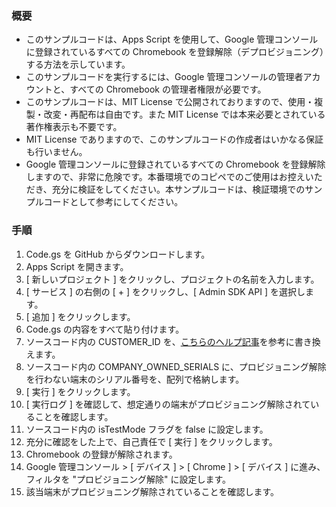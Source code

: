 ### 概要

* このサンプルコードは、Apps Script を使用して、Google 管理コンソールに登録されているすべての Chromebook を登録解除（デプロビジョニング）する方法を示しています。
* このサンプルコードを実行するには、Google 管理コンソールの管理者アカウントと、すべての Chromebook の管理者権限が必要です。
* このサンプルコードは、MIT License で公開されておりますので、使用・複製・改変・再配布は自由です。また MIT License では本来必要とされている著作権表示も不要です。
* MIT License でありますので、このサンプルコードの作成者はいかなる保証も行いません。
* Google 管理コンソールに登録されているすべての Chromebook を登録解除しますので、非常に危険です。本番環境でのコピペでのご使用はお控えいただき、充分に検証をしてください。本サンプルコードは、検証環境でのサンプルコードとして参考にしてください。

### 手順
1. Code.gs を GitHub からダウンロードします。
2. Apps Script を開きます。
3. [ 新しいプロジェクト ] をクリックし、プロジェクトの名前を入力します。
4. [ サービス ] の右側の [ + ] をクリックし、[ Admin SDK API ] を選択します。
5. [ 追加 ] をクリックします。
6. Code.gs の内容をすべて貼り付けます。
7. ソースコード内の CUSTOMER_ID を、[こちらのヘルプ記事](https://support.google.com/cloudidentity/answer/10070793?hl=ja)を参考に書き換えます。
8. ソースコード内の COMPANY_OWNED_SERIALS に、プロビジョニング解除を行わない端末のシリアル番号を、配列で格納します。
9. [ 実行 ] をクリックします。
10. [ 実行ログ ] を確認して、想定通りの端末がプロビジョニング解除されていることを確認します。
11. ソースコード内の isTestMode フラグを false に設定します。
12. 充分に確認をした上で、自己責任で [ 実行 ] をクリックします。
13. Chromebook の登録が解除されます。
14. Google 管理コンソール > [ デバイス ] > [ Chrome ] > [ デバイス ] に進み、フィルタを "プロビジョニング解除" に設定します。
15. 該当端末がプロビジョニング解除されていることを確認します。
